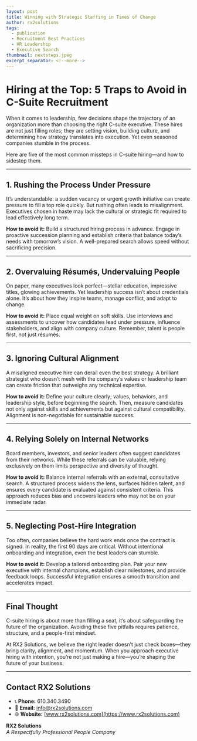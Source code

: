 ```yaml
---
layout: post
title: Winning with Strategic Staffing in Times of Change
author: rx2solutions
tags:
  - publication
  - Recruitment Best Practices
  - HR Leadership
  - Executive Search
thumbnail: nextsteps.jpeg
excerpt_separator: <!--more-->
---
```


# Hiring at the Top: 5 Traps to Avoid in C-Suite Recruitment

When it comes to leadership, few decisions shape the trajectory of an organization more than choosing the right C-suite executive. These hires are not just filling roles; they are setting vision, building culture, <!--more-->and determining how strategy translates into execution. Yet even seasoned companies stumble in the process.

Here are five of the most common missteps in C-suite hiring—and how to sidestep them.

---

## 1. Rushing the Process Under Pressure

It’s understandable: a sudden vacancy or urgent growth initiative can create pressure to fill a top role quickly. But rushing often leads to misalignment. Executives chosen in haste may lack the cultural or strategic fit required to lead effectively long term.

**How to avoid it:** Build a structured hiring process in advance. Engage in proactive succession planning and establish criteria that balance today’s needs with tomorrow’s vision. A well-prepared search allows speed without sacrificing precision.

---

## 2. Overvaluing Résumés, Undervaluing People

On paper, many executives look perfect—stellar education, impressive titles, glowing achievements. Yet leadership success isn’t about credentials alone. It’s about how they inspire teams, manage conflict, and adapt to change.

**How to avoid it:** Place equal weight on soft skills. Use interviews and assessments to uncover how candidates lead under pressure, influence stakeholders, and align with company culture. Remember, talent is people first, not just résumés.

---

## 3. Ignoring Cultural Alignment

A misaligned executive hire can derail even the best strategy. A brilliant strategist who doesn’t mesh with the company’s values or leadership team can create friction that outweighs any technical expertise.

**How to avoid it:** Define your culture clearly; values, behaviors, and leadership style, before beginning the search. Then, measure candidates not only against skills and achievements but against cultural compatibility. Alignment is non-negotiable for sustainable success.

---

## 4. Relying Solely on Internal Networks

Board members, investors, and senior leaders often suggest candidates from their networks. While these referrals can be valuable, relying exclusively on them limits perspective and diversity of thought.

**How to avoid it:** Balance internal referrals with an external, consultative search. A structured process widens the lens, surfaces hidden talent, and ensures every candidate is evaluated against consistent criteria. This approach reduces bias and uncovers leaders who may not be on your immediate radar.

---

## 5. Neglecting Post-Hire Integration

Too often, companies believe the hard work ends once the contract is signed. In reality, the first 90 days are critical. Without intentional onboarding and integration, even the best leaders can stumble.

**How to avoid it:** Develop a tailored onboarding plan. Pair your new executive with internal champions, establish clear milestones, and provide feedback loops. Successful integration ensures a smooth transition and accelerates impact.

---

## Final Thought

C-suite hiring is about more than filling a seat, it’s about safeguarding the future of the organization. Avoiding these five pitfalls requires patience, structure, and a people-first mindset.

At RX2 Solutions, we believe the right leader doesn’t just check boxes—they bring clarity, alignment, and momentum. When you approach executive hiring with intention, you’re not just making a hire—you’re shaping the future of your business.

---
## Contact RX2 Solutions

- 📞 **Phone:** 610.340.3490  
- 📧 **Email:** [info@rx2solutions.com](mailto:info@rx2solutions.com)  
- 🌐 **Website:** [www.rx2solutions.com](https://www.rx2solutions.com)

**RX2 Solutions**  
*A Respectfully Professional People Company*
